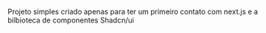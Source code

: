 Projeto simples criado apenas para ter um primeiro contato com next.js e a bilbioteca de componentes Shadcn/ui
